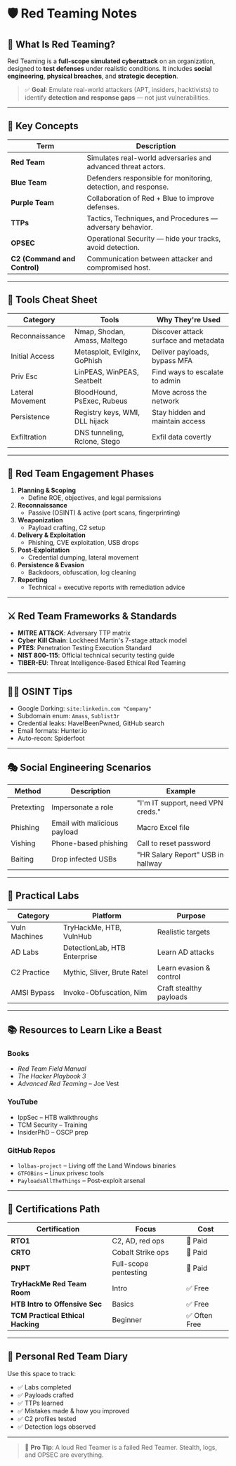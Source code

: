 # 🛡️ Red Teaming Notes

## 📌 What Is Red Teaming?
Red Teaming is a **full-scope simulated cyberattack** on an organization, designed to **test defenses** under realistic conditions. It includes **social engineering**, **physical breaches**, and **strategic deception**.

> ✅ **Goal**: Emulate real-world attackers (APT, insiders, hacktivists) to identify **detection and response gaps** — not just vulnerabilities.

---

## 🧠 Key Concepts

| Term | Description |
|------|-------------|
| **Red Team** | Simulates real-world adversaries and advanced threat actors. |
| **Blue Team** | Defenders responsible for monitoring, detection, and response. |
| **Purple Team** | Collaboration of Red + Blue to improve defenses. |
| **TTPs** | Tactics, Techniques, and Procedures — adversary behavior. |
| **OPSEC** | Operational Security — hide your tracks, avoid detection. |
| **C2 (Command and Control)** | Communication between attacker and compromised host. |

---

## 🧰 Tools Cheat Sheet

| Category | Tools | Why They're Used |
|---------|-------|------------------|
| Reconnaissance | Nmap, Shodan, Amass, Maltego | Discover attack surface and metadata |
| Initial Access | Metasploit, Evilginx, GoPhish | Deliver payloads, bypass MFA |
| Priv Esc | LinPEAS, WinPEAS, Seatbelt | Find ways to escalate to admin |
| Lateral Movement | BloodHound, PsExec, Rubeus | Move across the network |
| Persistence | Registry keys, WMI, DLL hijack | Stay hidden and maintain access |
| Exfiltration | DNS tunneling, Rclone, Stego | Exfil data covertly |

---

## 📜 Red Team Engagement Phases

1. **Planning & Scoping**
   - Define ROE, objectives, and legal permissions
2. **Reconnaissance**
   - Passive (OSINT) & active (port scans, fingerprinting)
3. **Weaponization**
   - Payload crafting, C2 setup
4. **Delivery & Exploitation**
   - Phishing, CVE exploitation, USB drops
5. **Post-Exploitation**
   - Credential dumping, lateral movement
6. **Persistence & Evasion**
   - Backdoors, obfuscation, log cleaning
7. **Reporting**
   - Technical + executive reports with remediation advice

---

## ⚔️ Red Team Frameworks & Standards

- **MITRE ATT&CK**: Adversary TTP matrix
- **Cyber Kill Chain**: Lockheed Martin's 7-stage attack model
- **PTES**: Penetration Testing Execution Standard
- **NIST 800-115**: Official technical security testing guide
- **TIBER-EU**: Threat Intelligence-Based Ethical Red Teaming

---

## 🕵️‍♀️ OSINT Tips

- Google Dorking: `site:linkedin.com "Company"`  
- Subdomain enum: `Amass`, `Sublist3r`  
- Credential leaks: HaveIBeenPwned, GitHub search  
- Email formats: Hunter.io  
- Auto-recon: Spiderfoot

---

## 🎭 Social Engineering Scenarios

| Method | Description | Example |
|--------|-------------|---------|
| Pretexting | Impersonate a role | "I'm IT support, need VPN creds." |
| Phishing | Email with malicious payload | Macro Excel file |
| Vishing | Phone-based phishing | Call to reset password |
| Baiting | Drop infected USBs | "HR Salary Report" USB in hallway |

---

## 🧪 Practical Labs

| Category | Platform | Purpose |
|---------|----------|---------|
| Vuln Machines | TryHackMe, HTB, VulnHub | Realistic targets |
| AD Labs | DetectionLab, HTB Enterprise | Learn AD attacks |
| C2 Practice | Mythic, Sliver, Brute Ratel | Learn evasion & control |
| AMSI Bypass | Invoke-Obfuscation, Nim | Craft stealthy payloads |

---

## 📚 Resources to Learn Like a Beast

### Books
- *Red Team Field Manual*
- *The Hacker Playbook 3*
- *Advanced Red Teaming* – Joe Vest

### YouTube
- IppSec – HTB walkthroughs
- TCM Security – Training
- InsiderPhD – OSCP prep

### GitHub Repos
- `lolbas-project` – Living off the Land Windows binaries
- `GTFOBins` – Linux privesc tools
- `PayloadsAllTheThings` – Post-exploit arsenal

---

## 🎯 Certifications Path

| Certification | Focus | Cost |
|---------------|-------|------|
| **RTO1** | C2, AD, red ops | 💸 Paid |
| **CRTO** | Cobalt Strike ops | 💸 Paid |
| **PNPT** | Full-scope pentesting | 💸 Paid |
| **TryHackMe Red Team Room** | Intro | ✅ Free |
| **HTB Intro to Offensive Sec** | Basics | ✅ Free |
| **TCM Practical Ethical Hacking** | Beginner | ✅ Often Free |

---

## 📑 Personal Red Team Diary

Use this space to track:
- ✅ Labs completed
- ✅ Payloads crafted
- ✅ TTPs learned
- ✅ Mistakes made & how you improved
- ✅ C2 profiles tested
- ✅ Detection logs observed

---

> 💬 **Pro Tip**: A loud Red Teamer is a failed Red Teamer. Stealth, logs, and OPSEC are everything.
